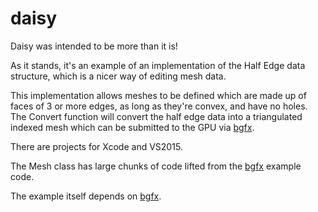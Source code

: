 # daisy
Daisy was intended to be more than it is!

As it stands, it's an example of an implementation of the Half Edge data structure, which is a nicer way of editing mesh data.

This implementation allows meshes to be defined which are made up of faces of 3 or more edges, as long as they're convex, and have no holes.  The Convert function will convert the half edge data into a triangulated indexed mesh which can be submitted to the GPU via [bgfx](https://github.com/bkaradzic/bgfx).

There are projects for Xcode and VS2015.

The Mesh class has large chunks of code lifted from the [bgfx](https://github.com/bkaradzic/bgfx) example code.

The example itself depends on [bgfx](https://github.com/bkaradzic/bgfx).
